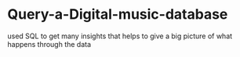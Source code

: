 # Query-a-Digital-music-database
used SQL to get many insights that helps to give a big picture of what
happens through the data
